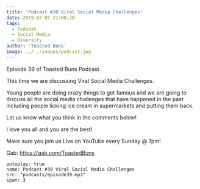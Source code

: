 ```yaml
---
title: 'Podcast #39 Viral Social Media Challenges'
date: 2019-07-07 21:00:28
tags:
  - Podcast
  - Social Media
  - Diversity
author: 'Toasted Buns'
image: ../../images/podcast.jpg
---
```

Episode 39 of Toasted Buns Podcast.

This time we are discussing Viral Social Media Challenges.

Young people are doing crazy things to get famous and we are going to discuss all the social media challenges that have happened in the past including people licking ice cream in supermarkets and putting them back.

Let us know what you think in the comments below!

I love you all and you are the best!

Make sure you join us Live on YouTube every Sunday @ 7pm!

Gab: https://gab.com/ToastedBuns

 

 

<script async src="//pagead2.googlesyndication.com/pagead/js/adsbygoogle.js"></script><ins class="adsbygoogle" style="display:block; text-align:center;"  data-ad-layout="in-article"  data-ad-format="fluid"  data-ad-client="ca-pub-2164900147810573"  data-ad-slot="8817307412"></ins><script>(adsbygoogle = window.adsbygoogle || []).push({});</script>


```audio
autoplay: true
name: Podcast #39 Viral Social Media Challenges
src: "podcasts/episode39.mp3"
span: 3
```
